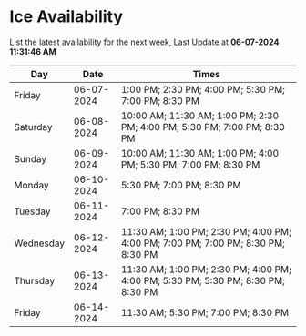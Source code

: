 # Ice Availability

List the latest availability for the next week, Last Update at **06-07-2024 11:31:46 AM**

| Day         | Date        | Times       |
| ----------- | ----------- | ----------- |
|Friday|06-07-2024|1:00 PM; 2:30 PM; 4:00 PM; 5:30 PM; 7:00 PM; 8:30 PM|
|Saturday|06-08-2024|10:00 AM; 11:30 AM; 1:00 PM; 2:30 PM; 4:00 PM; 5:30 PM; 7:00 PM; 8:30 PM|
|Sunday|06-09-2024|10:00 AM; 11:30 AM; 1:00 PM; 4:00 PM; 5:30 PM; 7:00 PM; 8:30 PM|
|Monday|06-10-2024|5:30 PM; 7:00 PM; 8:30 PM|
|Tuesday|06-11-2024|7:00 PM; 8:30 PM|
|Wednesday|06-12-2024|11:30 AM; 1:00 PM; 2:30 PM; 4:00 PM; 4:00 PM; 7:00 PM; 7:00 PM; 8:30 PM; 8:30 PM|
|Thursday|06-13-2024|11:30 AM; 1:00 PM; 2:30 PM; 4:00 PM; 4:00 PM; 5:30 PM; 5:30 PM; 8:30 PM; 8:30 PM|
|Friday|06-14-2024|11:30 AM; 5:30 PM; 7:00 PM; 8:30 PM|
